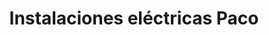 ---
title: "Instalaciones eléctricas Paco"
url: /san-vicente-del-raspeig/instalaciones-electricas-paco/
shop: Elektrisch
---